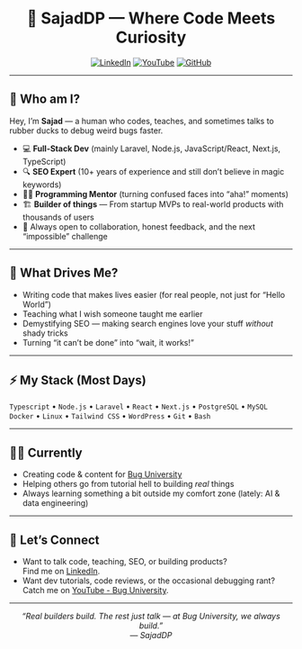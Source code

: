 <h1 align="center">🦉 SajadDP — Where Code Meets Curiosity</h1>

<p align="center">
  <a href="https://www.linkedin.com/in/sajaddp/"><img alt="LinkedIn" src="https://img.shields.io/badge/LinkedIn-%231E77B5.svg?&style=flat-square&logo=linkedin&logoColor=white"></a>
  <a href="https://www.youtube.com/@bug-university?sub_confirmation=1"><img alt="YouTube" src="https://img.shields.io/badge/YouTube-Bug_University-FF0000?style=flat-square&logo=youtube&logoColor=white"></a>
  <a href="https://github.com/sajaddp"><img alt="GitHub" src="https://img.shields.io/badge/GitHub-181717?style=flat-square&logo=github&logoColor=white"></a>
</p>

---

## 👋 Who am I?

Hey, I’m **Sajad** — a human who codes, teaches, and sometimes talks to rubber ducks to debug weird bugs faster.

- 💻 **Full-Stack Dev** (mainly Laravel, Node.js, JavaScript/React, Next.js, TypeScript)
- 🔍 **SEO Expert** (10+ years of experience and still don’t believe in magic keywords)
- 🧑‍🏫 **Programming Mentor** (turning confused faces into “aha!” moments)
- 🏗️ **Builder of things** — From startup MVPs to real-world products with thousands of users
- 🤝 Always open to collaboration, honest feedback, and the next “impossible” challenge

---

## 🚦 What Drives Me?

- Writing code that makes lives easier (for real people, not just for “Hello World”)
- Teaching what I wish someone taught me earlier
- Demystifying SEO — making search engines love your stuff *without* shady tricks
- Turning “it can’t be done” into “wait, it works!”

---

## ⚡️ My Stack (Most Days)

`Typescript` • `Node.js` • `Laravel` • `React` • `Next.js` • `PostgreSQL` • `MySQL`  
`Docker` • `Linux` • `Tailwind CSS` • `WordPress` • `Git` • `Bash`

---

## 🧑‍💻 Currently

- Creating code & content for [Bug University](https://www.youtube.com/@bug-university?sub_confirmation=1)
- Helping others go from tutorial hell to building *real* things
- Always learning something a bit outside my comfort zone (lately: AI & data engineering)

---

## 🌱 Let’s Connect

- Want to talk code, teaching, SEO, or building products?  
  Find me on [LinkedIn](https://www.linkedin.com/in/sajaddp/).
- Want dev tutorials, code reviews, or the occasional debugging rant?  
  Catch me on [YouTube - Bug University](https://www.youtube.com/@bug-university?sub_confirmation=1).

---

<p align="center" style="font-style: italic;">
“Real builders build. The rest just talk — at Bug University, we always build.”
  <br>— SajadDP
</p>

